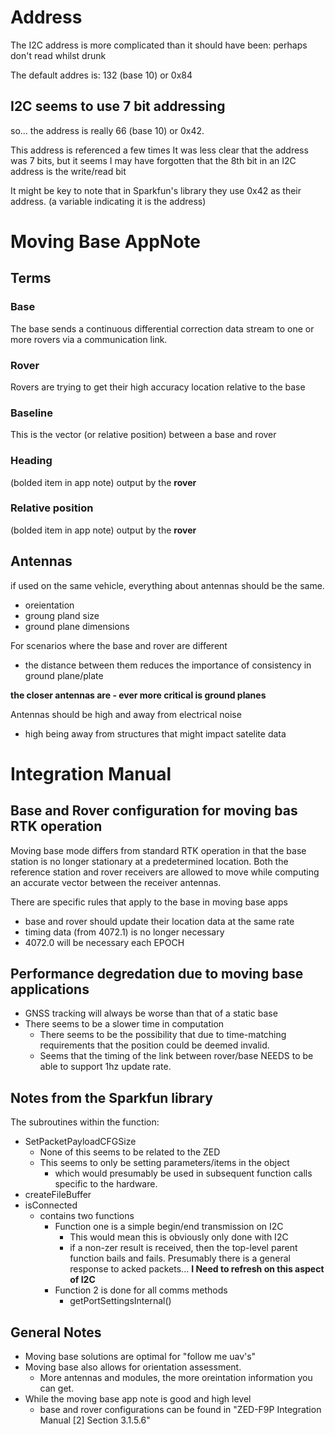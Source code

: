 # Address

The I2C address is more complicated than it should have been: perhaps don't read whilst drunk

The default addres is: 132 (base 10) or 0x84

## I2C seems to use 7 bit addressing

so... the address is really 66 (base 10) or 0x42.

This address is referenced a few times
It was less clear that the address was 7 bits, but it seems I may have forgotten that the 8th bit in an I2C address is the write/read bit 

It might be key to note that in Sparkfun's library they use 0x42 as their address. (a variable indicating it is the address)

# Moving Base AppNote

## Terms

### Base
The base sends a continuous differential correction data stream to one or more rovers via a communication link. 

### Rover
Rovers are trying to get their high accuracy location relative to the base

### Baseline
This is the vector (or relative position) between a base and rover

### Heading
(bolded item in app note) output by the **rover**

### Relative position
(bolded item in app note) output by the **rover**

## Antennas

if used on the same vehicle, everything about antennas should be the same.
* oreientation
* groung pland size
* ground plane dimensions

For scenarios where the base and rover are different
* the distance between them reduces the importance of consistency in ground plane/plate

**the closer antennas are - ever more critical is ground planes**

Antennas should be high and away from electrical noise
* high being away from structures that might impact satelite data


# Integration Manual

## Base and Rover configuration for moving bas RTK operation

Moving base mode differs from standard RTK operation in that the base station is no longer stationary at a predetermined location. Both the reference station and rover receivers are allowed to move while computing an accurate vector between the receiver antennas. 

There are specific rules that apply to the base in moving base apps
* base and rover should update their location data at the same rate
* timing data (from 4072.1) is no longer necessary
* 4072.0 will be necessary each EPOCH

## Performance degredation due to moving base applications

* GNSS tracking will always be worse than that of a static base
* There seems to be a slower time in computation
  * There seems to be the possibility that due to time-matching requirements that the position could be deemed invalid.
  * Seems that the timing of the link between rover/base NEEDS to be able to support 1hz update rate.
 
## Notes from the Sparkfun library

The subroutines within the function:
* SetPacketPayloadCFGSize
  * None of this seems to be related to the ZED
  * This seems to only be setting parameters/items in the object
    * which would presumably be used in subsequent function calls specific to the hardware.
* createFileBuffer
* isConnected
  * contains two functions
    * Function one is a simple begin/end transmission on I2C
      * This would mean this is obviously only done with I2C
      * if a non-zer result is received, then the top-level parent function bails and fails. Presumably there is a general response to acked packets... **I Need to refresh on this aspect of I2C**
    * Function 2 is done for all comms methods
      * getPortSettingsInternal()
 

## General Notes
* Moving base solutions are optimal for "follow me uav's"
* Moving base also allows for orientation assessment. 
  * More antennas and modules, the more oreintation information you can get. 
* While the moving base app note is good and high level
  * base and rover configurations can be found in "ZED-F9P Integration Manual [2] Section 3.1.5.6"

